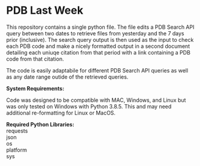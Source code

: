 # PDB Last Week
This repository contains a single python file. The file edits a PDB Search API query between two dates to retrieve files from yesterday and the 7 days prior (inclusive). The search query output is then used as the input to check each PDB code and make a nicely formatted output in a second document detailing each uniuqe citation from that period with a link containing a PDB code from that citation. 

The code is easily adaptabile for different PDB Search API queries as well as any date range outide of the retrieved queries. 

**System Requirements:**  

Code was designed to be compatible with MAC, Windows, and Linux but was only tested on Windows with Python 3.8.5. This and may need additional re-formatting for Linux or MacOS.  

**Required Python Libraries:**    
requests  
json  
os  
platform  
sys
